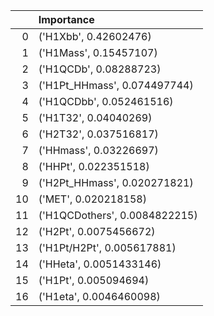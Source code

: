 |    | Importance                    |
|---:|:------------------------------|
|  0 | ('H1Xbb', 0.42602476)         |
|  1 | ('H1Mass', 0.15457107)        |
|  2 | ('H1QCDb', 0.08288723)        |
|  3 | ('H1Pt_HHmass', 0.074497744)  |
|  4 | ('H1QCDbb', 0.052461516)      |
|  5 | ('H1T32', 0.04040269)         |
|  6 | ('H2T32', 0.037516817)        |
|  7 | ('HHmass', 0.03226697)        |
|  8 | ('HHPt', 0.022351518)         |
|  9 | ('H2Pt_HHmass', 0.020271821)  |
| 10 | ('MET', 0.020218158)          |
| 11 | ('H1QCDothers', 0.0084822215) |
| 12 | ('H2Pt', 0.0075456672)        |
| 13 | ('H1Pt/H2Pt', 0.005617881)    |
| 14 | ('HHeta', 0.0051433146)       |
| 15 | ('H1Pt', 0.005094694)         |
| 16 | ('H1eta', 0.0046460098)       |
